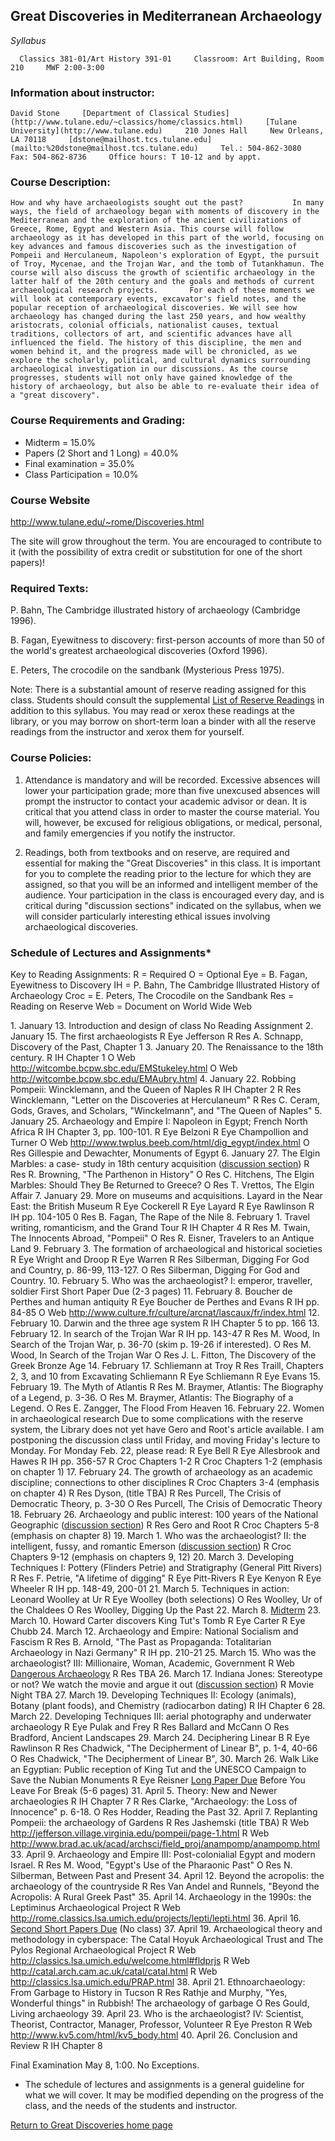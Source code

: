 ## Great Discoveries in Mediterranean Archaeology

_Syllabus_

      Classics 381-01/Art History 391-01     Classroom: Art Building, Room 210     MWF 2:00-3:00 

### Information about instructor:

    David Stone     [Department of Classical Studies](http://www.tulane.edu/~classics/home/classics.html)     [Tulane University](http://www.tulane.edu)     210 Jones Hall     New Orleans, LA 70118     [dstone@mailhost.tcs.tulane.edu](mailto:%20dstone@mailhost.tcs.tulane.edu)     Tel.: 504-862-3080     Fax: 504-862-8736     Office hours: T 10-12 and by appt.

### Course Description:

    How and why have archaeologists sought out the past?           In many ways, the field of archaeology began with moments of discovery in the Mediterranean and the exploration of the ancient civilizations of Greece, Rome, Egypt and Western Asia. This course will follow archaeology as it has developed in this part of the world, focusing on key advances and famous discoveries such as the investigation of Pompeii and Herculaneum, Napoleon's exploration of Egypt, the pursuit of Troy, Mycenae, and the Trojan War, and the tomb of Tutankhamun. The course will also discuss the growth of scientific archaeology in the latter half of the 20th century and the goals and methods of current archaeological research projects.       For each of these moments we will look at contemporary events, excavator's field notes, and the popular reception of archaeological discoveries. We will see how archaeology has changed during the last 250 years, and how wealthy aristocrats, colonial officials, nationalist causes, textual traditions, collectors of art, and scientific advances have all influenced the field. The history of this discipline, the men and women behind it, and the progress made will be chronicled, as we explore the scholarly, political, and cultural dynamics surrounding archaeological investigation in our discussions. As the course progresses, students will not only have gained knowledge of the history of archaeology, but also be able to re-evaluate their idea of a "great discovery". 

### Course Requirements and Grading:

  * Midterm = 15.0% 
  * Papers (2 Short and 1 Long) = 40.0% 
  * Final examination = 35.0% 
  * Class Participation = 10.0% 

### Course Website

http://www.tulane.edu/~rome/Discoveries.html

The site will grow throughout the term. You are encouraged to contribute to it
(with the possibility of extra credit or substitution for one of the short
papers)!

### Required Texts:

P. Bahn, The Cambridge illustrated history of archaeology (Cambridge 1996).

B. Fagan, Eyewitness to discovery: first-person accounts of more than 50 of
the world's greatest archaeological discoveries (Oxford 1996).

E. Peters, The crocodile on the sandbank (Mysterious Press 1975).

Note: There is a substantial amount of reserve reading assigned for this
class. Students should consult the supplemental [List of Reserve
Readings](Reserve.html) in addition to this syllabus. You may read or xerox
these readings at the library, or you may borrow on short-term loan a binder
with all the reserve readings from the instructor and xerox them for yourself.

### Course Policies:

1) Attendance is mandatory and will be recorded. Excessive absences will lower
your participation grade; more than five unexcused absences will prompt the
instructor to contact your academic advisor or dean. It is critical that you
attend class in order to master the course material. You will, however, be
excused for religious obligations, or medical, personal, and family
emergencies if you notify the instructor.

2) Readings, both from textbooks and on reserve, are required and essential
for making the "Great Discoveries" in this class. It is important for you to
complete the reading prior to the lecture for which they are assigned, so that
you will be an informed and intelligent member of the audience. Your
participation in the class is encouraged every day, and is critical during
"discussion sections" indicated on the syllabus, when we will consider
particularly interesting ethical issues involving archaeological discoveries.



### Schedule of Lectures and Assignments*

Key to Reading Assignments: R = Required O = Optional Eye = B. Fagan,
Eyewitness to Discovery IH = P. Bahn, The Cambridge Illustrated History of
Archaeology Croc = E. Peters, The Crocodile on the Sandbank Res = Reading on
Reserve Web = Document on World Wide Web



1\. January 13. Introduction and design of class No Reading Assignment   2\.
January 15. The first archaeologists R Eye Jefferson R Res A. Schnapp,
Discovery of the Past, Chapter 1   3\. January 20. The Renaissance to the 18th
century. R IH Chapter 1 O Web <http://witcombe.bcpw.sbc.edu/EMStukeley.html> O
Web <http://witcombe.bcpw.sbc.edu/EMAubry.html>   4\. January 22. Robbing
Pompeii: Wincklemann, and the Queen of Naples R IH Chapter 2 R Res
Wincklemann, "Letter on the Discoveries at Herculaneum" R Res C. Ceram, Gods,
Graves, and Scholars, "Winckelmann", and "The Queen of Naples"   5\. January
25. Archaeology and Empire I: Napoleon in Egypt; French North Africa R IH
Chapter 3, pp. 100-101. R Eye Belzoni R Eye Champollion and Turner O Web
<http://www.twplus.beeb.com/html/dig_egypt/index.html> O Res Gillespie and
Dewachter, Monuments of Egypt   6\. January 27. The Elgin Marbles: a case-
study in 18th century acquisition ([discussion section](Discussions.html)) R
Res R. Browning, "The Parthenon in History" O Res C. Hitchens, The Elgin
Marbles: Should They Be Returned to Greece? O Res T. Vrettos, The Elgin Affair
7\. January 29. More on museums and acquisitions. Layard in the Near East: the
British Museum R Eye Cockerell R Eye Layard R Eye Rawlinson R IH pp. 104-105 0
Res B. Fagan, The Rape of the Nile   8\. February 1. Travel writing,
romanticism, and the Grand Tour R IH Chapter 4 R Res M. Twain, The Innocents
Abroad, "Pompeii" O Res R. Eisner, Travelers to an Antique Land   9\. February
3. The formation of archaeological and historical societies R Eye Wright and
Droop R Eye Warren R Res Silberman, Digging For God and Country, p. 86-99,
113-127. O Res Silberman, Digging For God and Country.   10\. February 5. Who
was the archaeologist? I: emperor, traveller, soldier First Short Paper Due
(2-3 pages)   11\. February 8. Boucher de Perthes and human antiquity R Eye
Boucher de Perthes and Evans R IH pp. 84-85 O Web
<http://www.culture.fr/culture/arcnat/lascaux/fr/index.html>   12\. February
10. Darwin and the three age system R IH Chapter 5 to pp. 166   13\. February
12. In search of the Trojan War R IH pp. 143-47 R Res M. Wood, In Search of
the Trojan War, p. 36-70 (skim p. 19-26 if interested). O Res M. Wood, In
Search of the Trojan War O Res J. L. Fitton, The Discovery of the Greek Bronze
Age   14\. February 17. Schliemann at Troy R Res Traill, Chapters 2, 3, and 10
from Excavating Schliemann R Eye Schliemann R Eye Evans   15\. February 19.
The Myth of Atlantis R Res M. Braymer, Atlantis: The Biography of a Legend, p.
3-36. O Res M. Braymer, Atlantis: The Biography of a Legend. O Res E. Zangger,
The Flood From Heaven   16\. February 22. Women in archaeological research
Due to some complications with the reserve system, the Library does not yet
have Gero and Root's article available. I am postponing the discussion class
until Friday, and moving Friday's lecture to Monday. For Monday Feb. 22,
please read:   R Eye Bell R Eye Allesbrook and Hawes R IH pp. 356-57 R Croc
Chapters 1-2   R Croc Chapters 1-2 (emphasis on chapter 1)   17\. February 24.
The growth of archaeology as an academic discipline; connections to other
disciplines R Croc Chapters 3-4 (emphasis on chapter 4) R Res Dyson, (title
TBA) R Res Purcell, The Crisis of Democratic Theory, p. 3-30 O Res Purcell,
The Crisis of Democratic Theory   18\. February 26. Archaeology and public
interest: 100 years of the National Geographic ([discussion
section](Discussions.html)) R Res Gero and Root R Croc Chapters 5-8 (emphasis
on chapter 8)   19\. March 1. Who was the archaeologist? II: the intelligent,
fussy, and romantic Emerson ([discussion section](Discussions.html)) R Croc
Chapters 9-12 (emphasis on chapters 9, 12)   20\. March 3. Developing
Techniques I: Pottery (Flinders Petrie) and Stratigraphy (General Pitt Rivers)
R Res F. Petrie, "A lifetime of digging" R Eye Pitt-Rivers R Eye Kenyon R Eye
Wheeler R IH pp. 148-49, 200-01   21\. March 5. Techniques in action: Leonard
Woolley at Ur R Eye Woolley (both selections) O Res Woolley, Ur of the
Chaldees O Res Woolley, Digging Up the Past   22\. March 8.
[Midterm](Assignments.html)   23\. March 10. Howard Carter discovers King
Tut's Tomb R Eye Carter R Eye Chubb   24\. March 12. Archaeology and Empire:
National Socialism and Fascism R Res B. Arnold, "The Past as Propaganda:
Totalitarian Archaeology in Nazi Germany" R IH pp. 210-21   25\. March 15. Who
was the archaeologist? III: Millionaire, Woman, Academic, Government R Web
[Dangerous
Archaeology](http://www.umich.edu/~kelseydb/Exhibits/DangerousArchaeology/MainDangerous.html)
R Res TBA   26\. March 17. Indiana Jones: Stereotype or not? We watch the
movie and argue it out ([discussion section](Discussions.html)) R Movie Night
TBA   27\. March 19. Developing Techniques II: Ecology (animals), Botany
(plant foods), and Chemistry (radiocarbon dating) R IH Chapter 6   28\. March
22. Developing Techniques III: aerial photography and underwater archaeology R
Eye Pulak and Frey R Res Ballard and McCann O Res Bradford, Ancient Landscapes
29\. March 24. Deciphering Linear B R Eye Rawlinson R Res Chadwick, "The
Decipherment of Linear B", p. 1-4, 40-66 O Res Chadwick, "The Decipherment of
Linear B",   30\. March 26. Walk Like an Egyptian: Public reception of King
Tut and the UNESCO Campaign to Save the Nubian Monuments R Eye Reisner [Long
Paper Due](Assignments.html) Before You Leave For Break (5-6 pages)   31\.
April 5. Theory: New and Newer archaeologies R IH Chapter 7 R Res Clarke,
"Archaeology: the Loss of Innocence" p. 6-18. O Res Hodder, Reading the Past
32\. April 7. Replanting Pompeii: the archaeology of Gardens R Res Jashemski
(title TBA) R Web <http://jefferson.village.virginia.edu/pompeii/page-1.html>
R Web <http://www.brad.ac.uk/acad/archsci/field_proj/anampomp/anampomp.html>
33\. April 9. Archaeology and Empire III: Post-colonialial Egypt and modern
Israel. R Res M. Wood, "Egypt's Use of the Pharaonic Past" O Res N. Silberman,
Between Past and Present   34\. April 12. Beyond the acropolis: the
archaeology of the countryside R Res Van Andel and Runnels, "Beyond the
Acropolis: A Rural Greek Past"   35\. April 14. Archaeology in the 1990s: the
Leptiminus Archaeological Project R Web
http://rome.classics.lsa.umich.edu/projects/lepti/lepti.html   36\. April 16.
[Second Short Papers Due](Assignments.html) (No class)   37\. April 19.
Archaeological theory and methodology in cyberspace: The Catal Hoyuk
Archaeological Trust and The Pylos Regional Archaeological Project R Web
<http://classics.lsa.umich.edu/welcome.html#fldprjs> R Web
<http://catal.arch.cam.ac.uk/catal/catal.html> R Web
<http://classics.lsa.umich.edu/PRAP.html>   38\. April 21. Ethnoarchaeology:
From Garbage to History in Tucson R Res Rathje and Murphy, "Yes, Wonderful
things" in Rubbish! The archaeology of garbage O Res Gould, Living archaeology
39\. April 23. Who is the archaeologist? IV: Scientist, Theorist, Contractor,
Manager, Professor, Volunteer R Eye Preston R Web
<http://www.kv5.com/html/kv5_body.html>   40\. April 26. Conclusion and Review
R IH Chapter 8



Final Examination May 8, 1:00. No Exceptions.



* The schedule of lectures and assignments is a general guideline for what we will cover. It may be modified depending on the progress of the class, and the needs of the students and instructor.



[Return to Great Discoveries home
page](http://www.tulane.edu/~rome/Discoveries.html)

